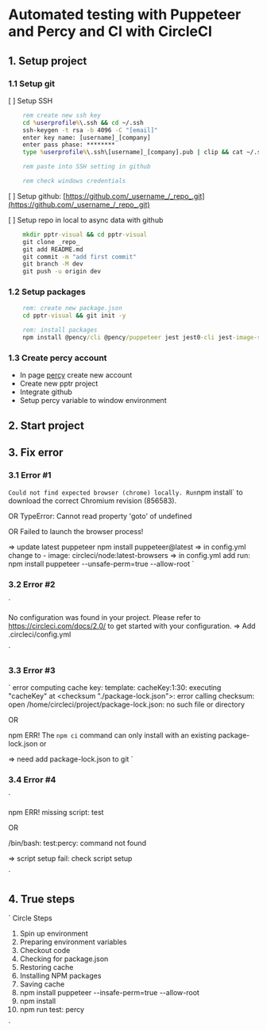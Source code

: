 # Automated testing with Puppeteer and Percy and CI with CircleCI

## 1. Setup project

### 1.1 Setup git

[ ] Setup SSH

```bat
    rem create new ssh key
    cd %userprofile%\.ssh && cd ~/.ssh
    ssh-keygen -t rsa -b 4096 -C "[email]"
    enter key name: [username]_[company]
    enter pass phase: ********
    type %userprofile%\.ssh\[username]_[company].pub | clip && cat ~/.ssh [username]_[company].pub | pbcopy

    rem paste into SSH setting in github

    rem check windows credentials

```

[ ] Setup github: [https://github.com/_username_/_repo_.git](https://github.com/_username_/_repo_.git)

[ ] Setup repo in local to async data with github

```bat
    mkdir pptr-visual && cd pptr-visual
    git clone _repo_
    git add README.md
    git commit -m "add first commit"
    git branch -M dev
    git push -u origin dev
```

### 1.2 Setup packages

```bat
    rem: create new package.json
    cd pptr-visual && git init -y

    rem: install packages
    npm install @pency/cli @pency/puppeteer jest jest0-cli jest-image-snapshot prettier puppeteer
```

### 1.3 Create percy account

- In page [percy](https://percy.io/) create new account
- Create new pptr project
- Integrate github
- Setup percy variable to window environment

## 2. Start project

## 3. Fix error

### 3.1 Error #1

`
Could not find expected browser (chrome) locally. Run `npm install` to download the correct Chromium revision (856583).

OR
TypeError: Cannot read property 'goto' of undefined

OR
Failed to launch the browser process!

=> update latest puppeteer npm install puppeteer@latest
=> in config.yml change to - image: circleci/node:latest-browsers
=> in config.yml add run: npm install puppeteer --unsafe-perm=true --allow-root
`

### 3.2 Error #2

`

No configuration was found in your project. Please refer to https://circleci.com/docs/2.0/ to get started with your configuration.
=> Add .circleci/config.yml

`

### 3.3 Error #3

`
error computing cache key: template: cacheKey:1:30: executing "cacheKey" at \<checksum "./package-lock.json">: error calling checksum: open /home/circleci/project/package-lock.json: no such file or directory

OR

npm ERR! The `npm ci` command can only install with an existing package-lock.json or

=> need add package-lock.json to git
`

### 3.4 Error #4

`

npm ERR! missing script: test

OR

/bin/bash: test:percy: command not found

=> script setup fail: check script setup

`

## 4. True steps

`
Circle Steps

1. Spin up environment
2. Preparing environment variables
3. Checkout code
4. Checking for package.json
5. Restoring cache
6. Installing NPM packages
7. Saving cache
8. npm install puppeteer --insafe-perm=true --allow-root
9. npm install
10. npm run test: percy

`
